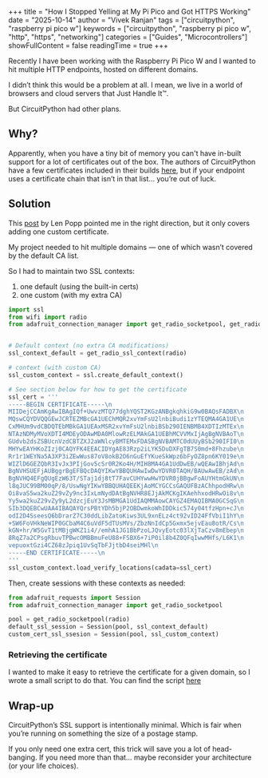 +++
title = "How I Stopped Yelling at My Pi Pico and Got HTTPS Working"
date = "2025-10-14"
author = "Vivek Ranjan"
tags = ["circuitpython", "raspberry pi pico w"]
keywords = ["circuitpython", "raspberry pi pico w", "http", "https", "networking"]
categories = ["Guides", "Microcontrollers"]
showFullContent = false
readingTime = true
+++

Recently I have been working with the Raspberry Pi Pico W and I wanted to hit multiple HTTP endpoints, hosted on
different domains.

I didn’t think this would be a problem at all. I mean, we live in a world of browsers and cloud servers that Just Handle It™.

But CircuitPython had other plans.


## Why?

Apparently, when you have a tiny bit of memory you can't have in-built support for a lot of certificates out of the box.
The authors of CircuitPython have a few certificates included in their builds [here](https://github.com/adafruit/certificates),
but if your endpoint uses a certificate chain that isn’t in that list… you’re out of luck.

## Solution

This [post](https://lenp.net/dev/cp-ssl-certs) by Len Popp pointed me in the right direction, but it only covers adding one custom certificate.

My project needed to hit multiple domains — one of which wasn’t covered by the default CA list.

So I had to maintain two SSL contexts:

1. one default (using the built-in certs)
2. one custom (with my extra CA)

```python
import ssl
from wifi import radio
from adafruit_connection_manager import get_radio_socketpool, get_radio_ssl_context


# Default context (no extra CA modifications)
ssl_context_default = get_radio_ssl_context(radio)

# context (with custom CA)
ssl_custom_context = ssl.create_default_context()

# See section below for how to get the certificate
ssl_cert = '''
-----BEGIN CERTIFICATE-----\n
MIIDejCCAmKgAwIBAgIQf+UwvzMTQ77dghYQST2KGzANBgkqhkiG9w0BAQsFADBX\n
MQswCQYDVQQGEwJCRTEZMBcGA1UEChMQR2xvYmFsU2lnbiBudi1zYTEQMA4GA1UE\n
CxMHUm9vdCBDQTEbMBkGA1UEAxMSR2xvYmFsU2lnbiBSb290IENBMB4XDTIzMTEx\n
NTAzNDMyMVoXDTI4MDEyODAwMDA0MlowRzELMAkGA1UEBhMCVVMxIjAgBgNVBAoT\n
GUdvb2dsZSBUcnVzdCBTZXJ2aWNlcyBMTEMxFDASBgNVBAMTC0dUUyBSb290IFI0\n
MHYwEAYHKoZIzj0CAQYFK4EEACIDYgAE83Rzp2iLYK5DuDXFgTB7S0md+8Fhzube\n
Rr1r1WEYNa5A3XP3iZEwWus87oV8okB2O6nGuEfYKueSkWpz6bFyOZ8pn6KY019e\n
WIZlD6GEZQbR3IvJx3PIjGov5cSr0R2Ko4H/MIH8MA4GA1UdDwEB/wQEAwIBhjAd\n
BgNVHSUEFjAUBggrBgEFBQcDAQYIKwYBBQUHAwIwDwYDVR0TAQH/BAUwAwEB/zAd\n
BgNVHQ4EFgQUgEzW63T/STaj1dj8tT7FavCUHYwwHwYDVR0jBBgwFoAUYHtmGkUN\n
l8qJUC99BM00qP/8/UswNgYIKwYBBQUHAQEEKjAoMCYGCCsGAQUFBzAChhpodHRw\n
Oi8vaS5wa2kuZ29vZy9nc3IxLmNydDAtBgNVHR8EJjAkMCKgIKAehhxodHRwOi8v\n
Yy5wa2kuZ29vZy9yL2dzcjEuY3JsMBMGA1UdIAQMMAowCAYGZ4EMAQIBMA0GCSqG\n
SIb3DQEBCwUAA4IBAQAYQrsPBtYDh5bjP2OBDwmkoWhIDDkic574y04tfzHpn+cJ\n
odI2D4SseesQ6bDrarZ7C30ddLibZatoKiws3UL9xnELz4ct92vID24FfVbiI1hY\n
+SW6FoVHkNeWIP0GCbaM4C6uVdF5dTUsMVs/ZbzNnIdCp5Gxmx5ejvEau8otR/Cs\n
kGN+hr/W5GvT1tMBjgWKZ1i4//emhA1JG1BbPzoLJQvyEotc03lXjTaCzv8mEbep\n
8RqZ7a2CPsgRbuvTPBwcOMBBmuFeU88+FSBX6+7iP0il8b4Z0QFqIwwMHfs/L6K1\n
vepuoxtGzi4CZ68zJpiq1UvSqTbFJjtbD4seiMHl\n
-----END CERTIFICATE-----\n
'''
ssl_custom_context.load_verify_locations(cadata=ssl_cert)
```

Then, create sessions with these contexts as needed:
```python
from adafruit_requests import Session
from adafruit_connection_manager import get_radio_socketpool

pool = get_radio_socketpool(radio)
default_ssl_session = Session(pool, ssl_context_default)
custom_cert_ssl_ssesion = Session(pool, ssl_custom_context)
```

### Retrieving the certificate

I wanted to make it easy to retrieve the certificate for a given domain, so I wrote a small script to do that.
You can find the script [here](https://gist.github.com/bcosynot/7b880c811682a9ebb02a81e6fb3a0077)


## Wrap-up

CircuitPython’s SSL support is intentionally minimal. Which is fair when you’re running on something the size of a
postage stamp.

If you only need one extra cert, this trick will save you a lot of head-banging.
If you need more than that… maybe reconsider your architecture (or your life choices).
